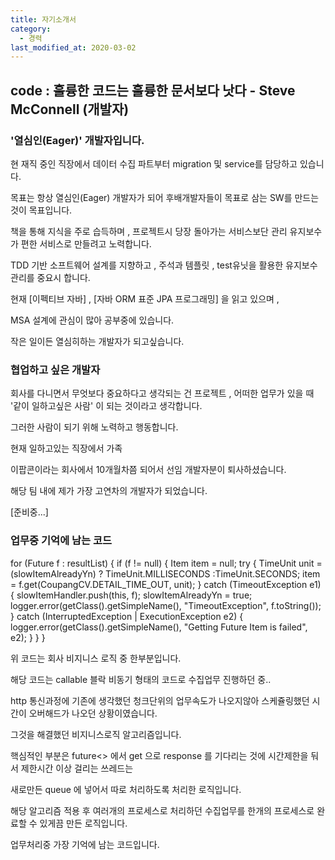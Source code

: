```yaml
---
title: 자기소개서
category:
  - 경력
last_modified_at: 2020-03-02
---
```

code : 훌륭한 코드는 훌륭한 문서보다 낫다 - Steve McConnell (개발자)
--------------------------------------------------------------


### '열심인(Eager)' 개발자입니다.

현 재직 중인 직장에서 데이터 수집 파트부터 migration 및 service를 담당하고 있습니다.

목표는 항상 열심인(Eager) 개발자가 되어 후배개발자들이 목표로 삼는 SW를 만드는 것이 목표입니다.

책을 통해 지식을 주로 습득하며 , 프로젝트시 당장 돌아가는 서비스보단 관리 유지보수가 편한 서비스로 만들려고 노력합니다.

TDD 기반 소프트웨어 설계를 지향하고 , 주석과 템플릿 , test유닛을 활용한 유지보수 관리를 중요시 합니다.

현재 [이펙티브 자바] , [자바 ORM 표준 JPA 프로그래밍] 을 읽고 있으며 ,

MSA 설계에 관심이 많아 공부중에 있습니다.

작은 일이든 열심히하는 개발자가 되고싶습니다.

### 협업하고 싶은 개발자

회사를 다니면서 무엇보다 중요하다고 생각되는 건 프로젝트 , 어떠한 업무가 있을 때 '같이 일하고싶은 사람' 이 되는 것이라고 생각합니다.

그러한 사람이 되기 위해 노력하고 행동합니다.

현재 일하고있는 직장에서 가족

이팝콘이라는 회사에서 10개월차쯤 되어서 선임 개발자분이 퇴사하셨습니다.

해당 팀 내에 제가 가장 고연차의 개발자가 되었습니다.

[준비중...]

### 업무중 기억에 남는 코드

for (Future<Item> f : resultList) {
					if (f != null) {
						Item item = null;
						try {
							TimeUnit unit =(slowItemAlreadyYn) ? TimeUnit.MILLISECONDS :TimeUnit.SECONDS;
							item = f.get(CoupangCV.DETAIL_TIME_OUT, unit);
						} catch (TimeoutException e1) {
							slowItemHandler.push(this, f);
							slowItemAlreadyYn = true;
							logger.error(getClass().getSimpleName(), "TimeoutException", f.toString());
						} catch (InterruptedException | ExecutionException e2) {
							logger.error(getClass().getSimpleName(), "Getting Future Item is failed", e2);
						}
					}
				}

위 코드는 회사 비지니스 로직 중 한부분입니다.

해당 코드는 callable 블락 비동기 형태의 코드로 수집업무 진행하던 중..

http 통신과정에 기존에 생각했던 청크단위의 업무속도가 나오지않아 스케쥴링했던 시간이 오버해드가 나오던 상황이였습니다.

그것을 해결했던 비지니스로직 알고리즘입니다.

핵심적인 부분은 future<> 에서 get 으로 response 를 기다리는 것에 시간제한을 둬서 제한시간 이상 걸리는 쓰레드는

새로만든 queue 에 넣어서 따로 처리하도록 처리한 로직입니다.

해당 알고리즘 적용 후 여러개의 프로세스로 처리하던 수집업무를 한개의 프로세스로 완료할 수 있게끔 만든 로직입니다.

업무처리중 가장 기억에 남는 코드입니다.
